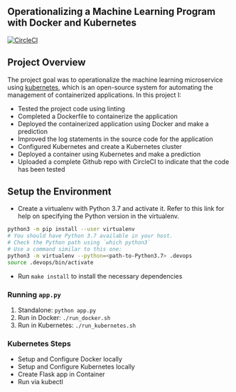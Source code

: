 ## Operationalizing a Machine Learning Program with Docker and Kubernetes

[![CircleCI](https://circleci.com/gh/mayurwaB/cloud-devops-ml-project4.svg?style=svg)](https://circleci.com/gh/mayurwaB/cloud-devops-ml-project4)

## Project Overview

The project goal was to operationalize the machine learning microservice using [kubernetes](https://kubernetes.io/), which is an open-source system for automating the management of containerized applications. In this project I:
* Tested the project code using linting
* Completed a Dockerfile to containerize the application
* Deployed the containerized application using Docker and make a prediction
* Improved the log statements in the source code for the application
* Configured Kubernetes and create a Kubernetes cluster
* Deployed a container using Kubernetes and make a prediction
* Uploaded a complete Github repo with CircleCI to indicate that the code has been tested


## Setup the Environment

* Create a virtualenv with Python 3.7 and activate it. Refer to this link for help on specifying the Python version in the virtualenv. 
```bash
python3 -m pip install --user virtualenv
# You should have Python 3.7 available in your host. 
# Check the Python path using `which python3`
# Use a command similar to this one:
python3 -m virtualenv --python=<path-to-Python3.7> .devops
source .devops/bin/activate
```
* Run `make install` to install the necessary dependencies

### Running `app.py`

1. Standalone:  `python app.py`
2. Run in Docker:  `./run_docker.sh`
3. Run in Kubernetes:  `./run_kubernetes.sh`

### Kubernetes Steps

* Setup and Configure Docker locally
* Setup and Configure Kubernetes locally
* Create Flask app in Container
* Run via kubectl
